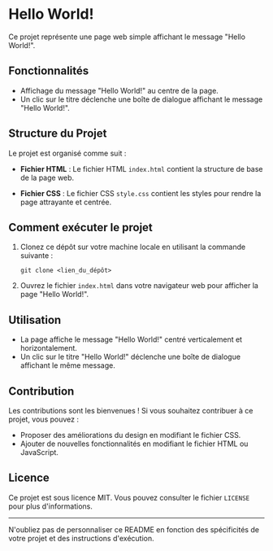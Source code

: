 

# Hello World!

Ce projet représente une page web simple affichant le message "Hello World!".

## Fonctionnalités

- Affichage du message "Hello World!" au centre de la page.
- Un clic sur le titre déclenche une boîte de dialogue affichant le message "Hello World!".

## Structure du Projet

Le projet est organisé comme suit :

- **Fichier HTML** : Le fichier HTML `index.html` contient la structure de base de la page web.

- **Fichier CSS** : Le fichier CSS `style.css` contient les styles pour rendre la page attrayante et centrée.

## Comment exécuter le projet

1. Clonez ce dépôt sur votre machine locale en utilisant la commande suivante :

   ```
   git clone <lien_du_dépôt>
   ```

2. Ouvrez le fichier `index.html` dans votre navigateur web pour afficher la page "Hello World!".

## Utilisation

- La page affiche le message "Hello World!" centré verticalement et horizontalement.
- Un clic sur le titre "Hello World!" déclenche une boîte de dialogue affichant le même message.

## Contribution

Les contributions sont les bienvenues ! Si vous souhaitez contribuer à ce projet, vous pouvez :

- Proposer des améliorations du design en modifiant le fichier CSS.
- Ajouter de nouvelles fonctionnalités en modifiant le fichier HTML ou JavaScript.

## Licence

Ce projet est sous licence MIT. Vous pouvez consulter le fichier `LICENSE` pour plus d'informations.

---

N'oubliez pas de personnaliser ce README en fonction des spécificités de votre projet et des instructions d'exécution.

